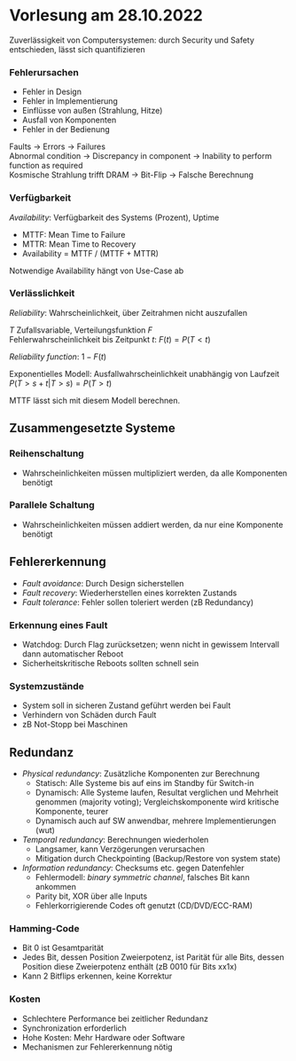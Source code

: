 # Vorlesung am 28.10.2022
Zuverlässigkeit von Computersystemen: durch Security und Safety
entschieden, lässt sich quantifizieren

### Fehlerursachen
- Fehler in Design
- Fehler in Implementierung
- Einflüsse von außen (Strahlung, Hitze)
- Ausfall von Komponenten
- Fehler in der Bedienung

Faults -> Errors -> Failures  
Abnormal condition -> Discrepancy in component -> Inability to perform
function as required  
Kosmische Strahlung trifft DRAM -> Bit-Flip -> Falsche Berechnung

### Verfügbarkeit
*Availability*: Verfügbarkeit des Systems (Prozent), Uptime

- MTTF: Mean Time to Failure
- MTTR: Mean Time to Recovery
- Availability = MTTF / (MTTF + MTTR)

Notwendige Availability hängt von Use-Case ab

### Verlässlichkeit
*Reliability*: Wahrscheinlichkeit, über Zeitrahmen nicht auszufallen

$T$ Zufallsvariable, Verteilungsfunktion $F$  
Fehlerwahrscheinlichkeit bis Zeitpunkt $t$: $F(t) = P(T \lt t)$

*Reliability function*: $1 - F(t)$

Exponentielles Modell: Ausfallwahrscheinlichkeit unabhängig von
Laufzeit  
$P(T > s + t | T > s) = P(T > t)$

MTTF lässt sich mit diesem Modell berechnen.


## Zusammengesetzte Systeme
### Reihenschaltung
- Wahrscheinlichkeiten müssen multipliziert werden, da alle
  Komponenten benötigt

### Parallele Schaltung
- Wahrscheinlichkeiten müssen addiert werden, da nur eine Komponente
  benötigt


## Fehlererkennung
- *Fault avoidance*: Durch Design sicherstellen
- *Fault recovery*: Wiederherstellen eines korrekten Zustands
- *Fault tolerance*: Fehler sollen toleriert werden (zB Redundancy)

### Erkennung eines Fault
- Watchdog: Durch Flag zurücksetzen; wenn nicht in gewissem Intervall
  dann automatischer Reboot
- Sicherheitskritische Reboots sollten schnell sein

### Systemzustände
- System soll in sicheren Zustand geführt werden bei Fault
- Verhindern von Schäden durch Fault
- zB Not-Stopp bei Maschinen


## Redundanz
- *Physical redundancy*: Zusätzliche Komponenten zur Berechnung
    - Statisch: Alle Systeme bis auf eins im Standby für Switch-in
    - Dynamisch: Alle Systeme laufen, Resultat verglichen und Mehrheit
      genommen (majority voting); Vergleichskomponente wird
      kritische Komponente, teurer
    - Dynamisch auch auf SW anwendbar, mehrere Implementierungen (wut)
- *Temporal redundancy*: Berechnungen wiederholen
    - Langsamer, kann Verzögerungen verursachen
    - Mitigation durch Checkpointing (Backup/Restore von system state)
- *Information redundancy*: Checksums etc. gegen Datenfehler
    - Fehlermodell: *binary symmetric channel*, falsches Bit kann ankommen
    - Parity bit, XOR über alle Inputs
    - Fehlerkorrigierende Codes oft genutzt (CD/DVD/ECC-RAM)

### Hamming-Code
- Bit 0 ist Gesamtparität
- Jedes Bit, dessen Position Zweierpotenz, ist Parität für alle Bits, dessen
  Position diese Zweierpotenz enthält (zB 0010 für Bits xx1x)
- Kann 2 Bitflips erkennen, keine Korrektur

### Kosten
- Schlechtere Performance bei zeitlicher Redundanz
- Synchronization erforderlich
- Hohe Kosten: Mehr Hardware oder Software
- Mechanismen zur Fehlererkennung nötig
